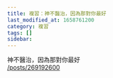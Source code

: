 ```yaml
---
title: 複習：神不醫治，因為那對你最好
last_modified_at: 1658761200
category: 複習
tags: []
sidebar: 
---
```


<p>神不醫治，因為那對你最好<br/>
<a href="/posts/269192600" target="_blank">/posts/269192600</a></p>
<p> </p>
